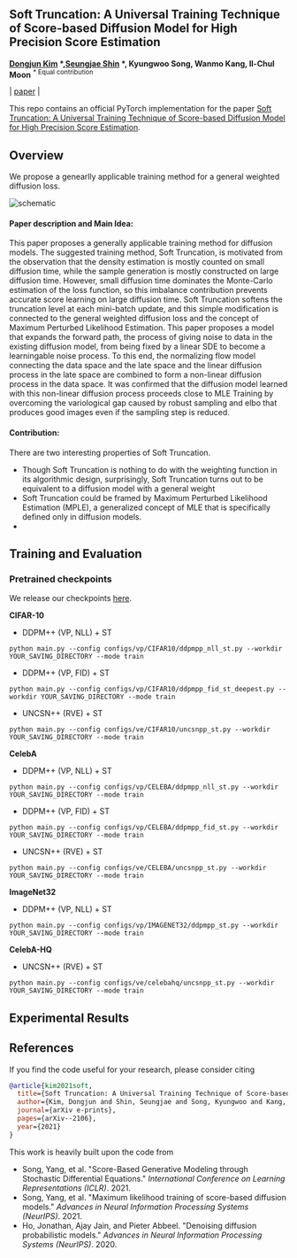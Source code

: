 ## Soft Truncation: A Universal Training Technique of Score-based Diffusion Model for High Precision Score Estimation
**[Dongjun Kim](https://sites.google.com/view/dongjun-kim) \*,[Seungjae Shin](https://sites.google.com/view/seungjae-shin) \*, Kyungwoo Song, Wanmo Kang, Il-Chul Moon**
<sup> * Equal contribution </sup> <br>

| [paper](http://arxiv.org/abs/2106.05527) | <br>

This repo contains an official PyTorch implementation for the paper [Soft Truncation: A Universal Training Technique of Score-based Diffusion Model for High Precision Score Estimation](http://arxiv.org/abs/2106.05527).

## Overview
We propose a genearlly applicable training method for a general weighted diffusion loss.

![schematic](figure/sample_figures_256.jpg)

#### Paper description and Main Idea:
This paper proposes a generally applicable training method for diffusion models. The suggested training method, Soft Truncation, is motivated from the observation that the density estimation is mostly counted on small diffusion time, while the sample generation is mostly constructed on large diffusion time. However, small diffusion time dominates the Monte-Carlo estimation of the loss function, so this imbalance contribution prevents accurate score learning on large diffusion time. Soft Truncation softens the truncation level at each mini-batch update, and this simple modification is connected to the general weighted diffusion loss and the concept of Maximum Perturbed Likelihood Estimation.
This paper proposes a model that expands the forward path, the process of giving noise to data in the existing diffusion model, from being fixed by a linear SDE to become a learningable noise process. To this end, the normalizing flow model connecting the data space and the late space and the linear diffusion process in the late space are combined to form a non-linear diffusion process in the data space. It was confirmed that the diffusion model learned with this non-linear diffusion process proceeds close to MLE Training by overcoming the variological gap caused by robust sampling and elbo that produces good images even if the sampling step is reduced.

#### Contribution:
There are two interesting properties of Soft Truncation.
* Though Soft Truncation is nothing to do with the weighting function in its algorithmic design, surprisingly, Soft Truncation turns out to be equivalent to a diffusion model with a general weight
* Soft Truncation could be framed by Maximum Perturbed Likelihood Estimation (MPLE), a generalized concept of MLE that is specifically defined only in diffusion models.
* 
## Training and Evaluation

### Pretrained checkpoints
We release our checkpoints [here](https://drive.google.com/drive/folders/1Wyk0ucFW-QDS_g1EcPm361LWWgWqJ6L_).

**CIFAR-10**

- DDPM++ (VP, NLL) + ST

```shell script
python main.py --config configs/vp/CIFAR10/ddpmpp_nll_st.py --workdir YOUR_SAVING_DIRECTORY --mode train
```

- DDPM++ (VP, FID) + ST

```shell script
python main.py --config configs/vp/CIFAR10/ddpmpp_fid_st_deepest.py --workdir YOUR_SAVING_DIRECTORY --mode train
```

- UNCSN++ (RVE) + ST

```shell script
python main.py --config configs/ve/CIFAR10/uncsnpp_st.py --workdir YOUR_SAVING_DIRECTORY --mode train
```

**CelebA**

- DDPM++ (VP, NLL) + ST

```shell script
python main.py --config configs/vp/CELEBA/ddpmpp_nll_st.py --workdir YOUR_SAVING_DIRECTORY --mode train
```

- DDPM++ (VP, FID) + ST

```shell script
python main.py --config configs/vp/CELEBA/ddpmpp_fid_st.py --workdir YOUR_SAVING_DIRECTORY --mode train
```

- UNCSN++ (RVE) + ST

```shell script
python main.py --config configs/ve/CELEBA/uncsnpp_st.py --workdir YOUR_SAVING_DIRECTORY --mode train
```

**ImageNet32**

- DDPM++ (VP, NLL) + ST

```shell script
python main.py --config configs/vp/IMAGENET32/ddpmpp_st.py --workdir YOUR_SAVING_DIRECTORY --mode train
```

**CelebA-HQ**

- UNCSN++ (RVE) + ST

```shell script
python main.py --config configs/ve/celebahq/uncsnpp_st.py --workdir YOUR_SAVING_DIRECTORY --mode train
```

## Experimental Results


## References

If you find the code useful for your research, please consider citing
```bib
@article{kim2021soft,
  title={Soft Truncation: A Universal Training Technique of Score-based Diffusion Model for High Precision Score Estimation},
  author={Kim, Dongjun and Shin, Seungjae and Song, Kyungwoo and Kang, Wanmo and Moon, Il-Chul},
  journal={arXiv e-prints},
  pages={arXiv--2106},
  year={2021}
}
```
This work is heavily built upon the code from
* Song, Yang, et al. "Score-Based Generative Modeling through Stochastic Differential Equations." *International Conference on Learning Representations (ICLR)*. 2021.
* Song, Yang, et al. "Maximum likelihood training of score-based diffusion models." *Advances in Neural Information Processing Systems (NeurIPS)*. 2021.
* Ho, Jonathan, Ajay Jain, and Pieter Abbeel. "Denoising diffusion probabilistic models." *Advances in Neural Information Processing Systems (NeurIPS)*. 2020.
